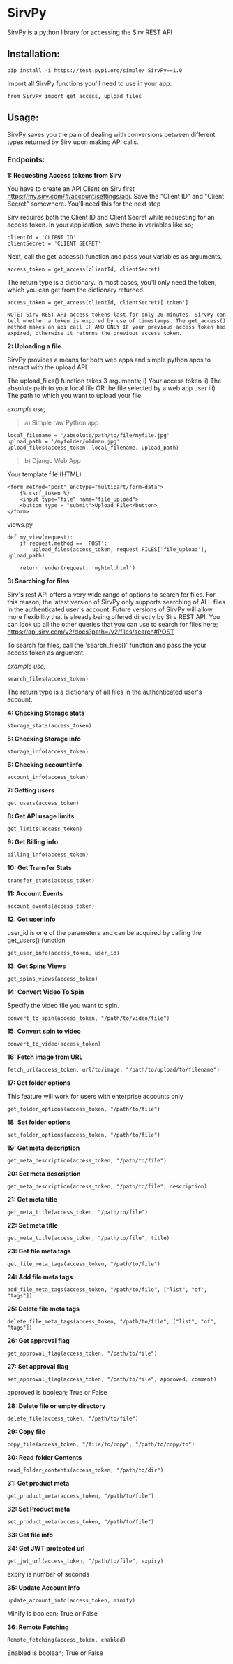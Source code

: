 # SirvPy
SirvPy is a python library for accessing the Sirv REST API

## Installation:

	pip install -i https://test.pypi.org/simple/ SirvPy==1.0

Import all SirvPy functions you'll need to use in your app.

	from SirvPy import get_access, upload_files
	
## Usage:

SirvPy saves you the pain of dealing with conversions between different types returned by Sirv upon making API calls.

### Endpoints:

**1: Requesting Access tokens from Sirv**

You have to create an API Client on Sirv first https://my.sirv.com/#/account/settings/api. Save the "Client ID" and "Client Secret" somewhere. You'll need this for the next step

Sirv requires both the Client ID and Client Secret while requesting for an access token. In your application, save these in variables like so;

	clientId = 'CLIENT ID'
	clientSecret = 'CLIENT SECRET'

Next, call the get_access() function and pass your variables as arguments.

	access_token = get_access(clientId, clientSecret)

The return type is a dictionary. In most cases, you'll only need the token, which you can get from the dictionary returned.

	access_token = get_access(clientId, clientSecret)['token']

	NOTE: Sirv REST API access tokens last for only 20 minutes. SirvPy can tell whether a token is expired by use of timestamps. The get_access() method makes an api call IF AND ONLY IF your previous access token has expired, otherwise it returns the previous access token. 

**2: Uploading a file**

SirvPy provides a means for both web apps and simple python apps to interact with the upload API.

The upload_files() function takes 3 arguments;
i)   Your access token
ii)  The absolute path to your local file OR the file selected by a web app user
iii) The path to which you want to upload your file

*example use;*

>a) Simple raw Python app

	local_filename = '/absolute/path/to/file/myfile.jpg'
	upload_path = '/myfolder/oldman.jpg'
	upload_files(access_token, local_filename, upload_path)

>b) Django Web App

Your template file (HTML)

	<form method="post" enctype="multipart/form-data">
		{% csrf_token %}
		<input type="file" name="file_upload">
		<button type = "submit">Upload File</button>		
	</form>


views.py

	def my_view(request):
		if request.method == 'POST':
			upload_files(access_token, request.FILES['file_upload'], upload_path)
	
		return render(request, 'myhtml.html')

**3: Searching for files**

Sirv's rest API offers a very wide range of options to search for files. For this reason, the latest version of SirvPy only supports searching of ALL files in the authenticated user's account. Future versions of SirvPy will allow more flexibility that is already being offered directly by Sirv REST API. You can look up all the other queries that you can use to search for files here; https://api.sirv.com/v2/docs?path=/v2/files/search#POST

To search for files, call the 'search_files()' function and pass the your access token as argument.

*example use;*

	search_files(access_token)

The return type is a dictionary of all files in the authenticated user's account.

**4: Checking Storage stats**

	storage_stats(access_token)

**5: Checking Storage info**

	storage_info(access_token)

**6: Checking account info**

	account_info(access_token)

**7: Getting users**
	
	get_users(access_token)

**8: Get API usage limits**

	get_limits(access_token)

**9: Get Billing info**

	billing_info(access_token)

**10: Get Transfer Stats**

	transfer_stats(access_token)

**11: Account Events**

	account_events(access_token)

**12: Get user info**

user_id is one of the parameters and can be acquired by calling the get_users() function

	get_user_info(access_token, user_id)

**13: Get Spins Views**

	get_spins_views(access_token)

**14: Convert Video To Spin**

Specify the video file you want to spin.

	convert_to_spin(access_token, "/path/to/video/file")

**15: Convert spin to video**

	convert_to_video(access_token)

**16: Fetch image from URL**

	fetch_url(access_token, url/to/image, "/path/to/upload/to/filename")

**17: Get folder options**

This feature will work for users with enterprise accounts only

	get_folder_options(access_token, "/path/to/file")

**18: Set folder options**

	set_folder_options(access_token, "/path/to/file")

**19: Get meta description**

	get_meta_description(access_token, "/path/to/file")

**20: Set meta description**

	get_meta_description(access_token, "/path/to/file", description)

**21: Get meta title**

	get_meta_title(access_token, "/path/to/file")

**22: Set meta title**

	get_meta_title(access_token, "/path/to/file", title)

**23: Get file meta tags**

	get_file_meta_tags(access_token, "/path/to/file")

**24: Add file meta tags**

	add_file_meta_tags(access_token, "/path/to/file", ["list", "of", "tags"])

**25: Delete file meta tags**

	delete_file_meta_tags(access_token, "/path/to/file", ["list", "of", "tags"])

**26: Get approval flag**

	get_approval_flag(access_token, "/path/to/file")

**27: Set approval flag**
	
	set_approval_flag(access_token, "/path/to/file", approved, comment)

approved is boolean; True or False

**28: Delete file or empty directory**

	delete_file(access_token, "/path/to/file")

**29: Copy file**

	copy_file(access_token, "/file/to/copy", "/path/to/copy/to")

**30: Read folder Contents**

	read_folder_contents(access_token, "/path/to/dir")

**31: Get product meta**
	
	get_product_meta(access_token, "/path/to/file")

**32: Set Product meta**

	set_product_meta(access_token, "/path/to/file")

**33: Get file info**

**34: Get JWT protected url**
	
	get_jwt_url(access_token, "/path/to/file", expiry)

expiry is number of seconds

**35: Update Account Info**

	update_account_info(access_token, minify)

Minify is boolean; True or False

**36: Remote Fetching**

	Remote_fetching(access_token, enabled)

Enabled is boolean; True or False